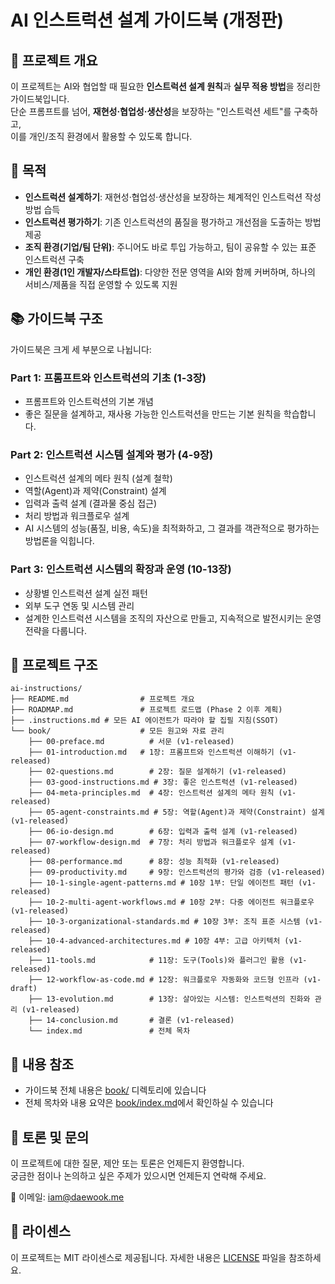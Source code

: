 # AI 인스트럭션 설계 가이드북 (개정판)

## 📌 프로젝트 개요
이 프로젝트는 AI와 협업할 때 필요한 **인스트럭션 설계 원칙**과 **실무 적용 방법**을 정리한 가이드북입니다.  
단순 프롬프트를 넘어, **재현성·협업성·생산성**을 보장하는 "인스트럭션 세트"를 구축하고,  
이를 개인/조직 환경에서 활용할 수 있도록 합니다.

## 🎯 목적
- **인스트럭션 설계하기**: 재현성·협업성·생산성을 보장하는 체계적인 인스트럭션 작성 방법 습득
- **인스트럭션 평가하기**: 기존 인스트럭션의 품질을 평가하고 개선점을 도출하는 방법 제공
- **조직 환경(기업/팀 단위)**: 주니어도 바로 투입 가능하고, 팀이 공유할 수 있는 표준 인스트럭션 구축
- **개인 환경(1인 개발자/스타트업)**: 다양한 전문 영역을 AI와 함께 커버하며, 하나의 서비스/제품을 직접 운영할 수 있도록 지원

## 📚 가이드북 구조
가이드북은 크게 세 부분으로 나뉩니다:

### Part 1: 프롬프트와 인스트럭션의 기초 (1-3장)
- 프롬프트와 인스트럭션의 기본 개념
- 좋은 질문을 설계하고, 재사용 가능한 인스트럭션을 만드는 기본 원칙을 학습합니다.

### Part 2: 인스트럭션 시스템 설계와 평가 (4-9장)
- 인스트럭션 설계의 메타 원칙 (설계 철학)
- 역할(Agent)과 제약(Constraint) 설계
- 입력과 출력 설계 (결과물 중심 접근)
- 처리 방법과 워크플로우 설계
- AI 시스템의 성능(품질, 비용, 속도)을 최적화하고, 그 결과를 객관적으로 평가하는 방법론을 익힙니다.

### Part 3: 인스트럭션 시스템의 확장과 운영 (10-13장)
- 상황별 인스트럭션 설계 실전 패턴
- 외부 도구 연동 및 시스템 관리
- 설계한 인스트럭션 시스템을 조직의 자산으로 만들고, 지속적으로 발전시키는 운영 전략을 다룹니다.

## 📂 프로젝트 구조
```plaintext
ai-instructions/
├── README.md                # 프로젝트 개요
├── ROADMAP.md               # 프로젝트 로드맵 (Phase 2 이후 계획)
├── .instructions.md # 모든 AI 에이전트가 따라야 할 집필 지침(SSOT)
└── book/                    # 모든 원고와 자료 관리
    ├── 00-preface.md          # 서문 (v1-released)
    ├── 01-introduction.md   # 1장: 프롬프트와 인스트럭션 이해하기 (v1-released)
    ├── 02-questions.md        # 2장: 질문 설계하기 (v1-released)
    ├── 03-good-instructions.md # 3장: 좋은 인스트럭션 (v1-released)
    ├── 04-meta-principles.md  # 4장: 인스트럭션 설계의 메타 원칙 (v1-released)
    ├── 05-agent-constraints.md # 5장: 역할(Agent)과 제약(Constraint) 설계 (v1-released)
    ├── 06-io-design.md        # 6장: 입력과 출력 설계 (v1-released)
    ├── 07-workflow-design.md  # 7장: 처리 방법과 워크플로우 설계 (v1-released)
    ├── 08-performance.md      # 8장: 성능 최적화 (v1-released)
    ├── 09-productivity.md     # 9장: 인스트럭션의 평가와 검증 (v1-released)
    ├── 10-1-single-agent-patterns.md # 10장 1부: 단일 에이전트 패턴 (v1-released)
    ├── 10-2-multi-agent-workflows.md # 10장 2부: 다중 에이전트 워크플로우 (v1-released)
    ├── 10-3-organizational-standards.md # 10장 3부: 조직 표준 시스템 (v1-released)
    ├── 10-4-advanced-architectures.md # 10장 4부: 고급 아키텍처 (v1-released)
    ├── 11-tools.md            # 11장: 도구(Tools)와 플러그인 활용 (v1-released)
    ├── 12-workflow-as-code.md # 12장: 워크플로우 자동화와 코드형 인프라 (v1-draft)
    ├── 13-evolution.md        # 13장: 살아있는 시스템: 인스트럭션의 진화와 관리 (v1-released)
    ├── 14-conclusion.md       # 결론 (v1-released)
    └── index.md               # 전체 목차
```

## 📖 내용 참조
- 가이드북 전체 내용은 [book/](book/) 디렉토리에 있습니다
- 전체 목차와 내용 요약은 [book/index.md](book/index.md)에서 확인하실 수 있습니다

## 💬 토론 및 문의
이 프로젝트에 대한 질문, 제안 또는 토론은 언제든지 환영합니다.  
궁금한 점이나 논의하고 싶은 주제가 있으시면 언제든지 연락해 주세요.

📧 이메일: iam@daewook.me

## 📄 라이센스
이 프로젝트는 MIT 라이센스로 제공됩니다. 자세한 내용은 [LICENSE](LICENSE) 파일을 참조하세요.